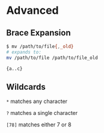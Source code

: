 # Advanced

## Brace Expansion

```bash
$ mv /path/to/file{,_old}
# expands to:
mv /path/to/file /path/to/file_old
```
`{a..c}`


## Wildcards

`*` matches any character

`?` matches a single character

`[78]` matches either 7 or 8
